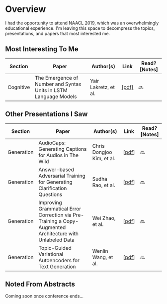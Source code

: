 # Overview
I had the opportunity to attend NAACL 2019, which was an overwhelmingly educational experience. I'm leaving this space to decompress the topics, presentations, and papers that most interested me.

## Most Interesting To Me
Section | Paper | Author(s) | Link | Read? [Notes]
--- | --- | --- | --- | ---
Cognitive | The Emergence of Number and Syntax Units in LSTM Language Models | Yair Lakretz, et al. | [[pdf]](https://www.aclweb.org/anthology/N19-1002) | 🔜

## Other Presentations I Saw
Section | Paper | Author(s) | Link | Read? [Notes]
--- | --- | --- | --- | ---
Generation | AudioCaps: Generating Captions for Audios in The Wild | Chris Dongjoo Kim, et al. | [[pdf]](https://www.aclweb.org/anthology/N19-1011) | 🔜
Generation | Answer-based Adversarial Training for Generating Clarification Questions | Sudha Rao, et al. | [[pdf]](https://www.aclweb.org/anthology/N19-1013) | 🔜
Generation | Improving Grammatical Error Correction via Pre-Training a Copy-Augmented Architecture with Unlabeled Data | Wei Zhao, et al. | [[pdf]](https://www.aclweb.org/anthology/N19-1014) | 🔜
Generation | Topic-Guided Variational Autoencoders for Text Generation | Wenlin Wang, et al. | [[pdf]](https://www.aclweb.org/anthology/N19-1015) | 🔜

## Noted From Abstracts
Coming soon once conference ends...
